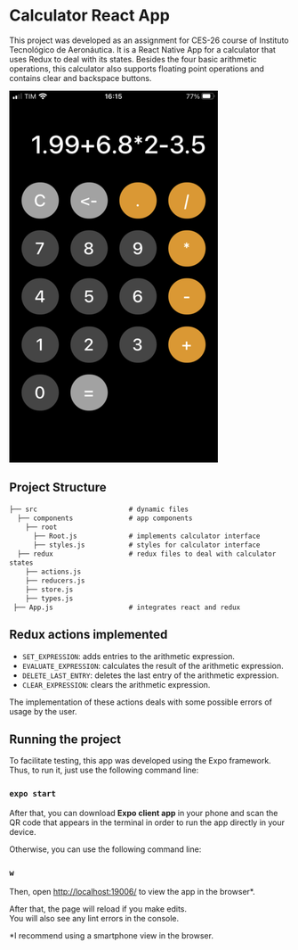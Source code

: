 # Calculator React App

This project was developed as an assignment for CES-26 course of Instituto Tecnológico de Aeronáutica.
It is a React Native App for a calculator that uses Redux to deal with its states.
Besides the four basic arithmetic operations, this calculator also supports floating point operations and contains clear and backspace buttons.

![Calculator](calculator.png)

## Project Structure
    ├── src                       # dynamic files
      ├── components              # app components
        ├── root
          ├── Root.js             # implements calculator interface
          ├── styles.js           # styles for calculator interface
      ├── redux                   # redux files to deal with calculator states
        ├── actions.js
        ├── reducers.js
        ├── store.js
        ├── types.js
     ├── App.js                   # integrates react and redux

## Redux actions implemented

- `SET_EXPRESSION`: adds entries to the arithmetic expression.
- `EVALUATE_EXPRESSION`: calculates the result of the arithmetic expression.
- `DELETE_LAST_ENTRY`: deletes the last entry of the arithmetic expression.
- `CLEAR_EXPRESSION`: clears the arithmetic expression.

The implementation of these actions deals with some possible errors of usage by the user.

## Running the project

To facilitate testing, this app was developed using the Expo framework. Thus, to run it, just use the following command line:

### `expo start`

After that, you can download **Expo client app** in your phone and scan the QR code that appears in the terminal in order to run the app directly in your device.

Otherwise, you can use the following command line:
### `w`

Then, open [http://localhost:19006/](http://localhost:19006/) to view the app in the browser*.

After that, the page will reload if you make edits.\
You will also see any lint errors in the console.

*I recommend using a smartphone view in the browser.
